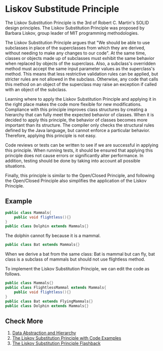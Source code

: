 # Liskov Substitude Principle

The Liskov Substitution Principle is the 3rd of Robert C. Martin's SOLID design principles. The Liskov Substitution Principle was proposed by Barbara Liskov, group leader of MIT programming methodologies.

The Liskov Substitution Principle argues that "We should be able to use subclasses in place of the superclasses from which they are derived, without needing to make any changes to our code". At the same time, classes or objects made up of subclasses must exhibit the same behavior when replaced by objects of the superclass. Also, a subclass's overridden method must accept the same input parameter values as the superclass's method. This means that less restrictive validation rules can be applied, but stricter rules are not allowed in the subclass. Otherwise, any code that calls this method on an object of the superclass may raise an exception if called with an object of the subclass.

Learning where to apply the Liskov Substitution  Principle and applying it in the right place makes the code more flexible for new modifications. Compliance with this principle improves class structures by creating a hierarchy that can fully meet the expected behavior of classes. When it is decided to apply this principle, the behavior of classes becomes more important than its structure. The compiler only checks the structural rules defined by the Java language, but cannot enforce a particular behavior. Therefore, applying this principle is not easy.

Code reviews or tests can be written to see if we are successful in applying this principle. When running tests, it should be ensured that applying this principle does not cause errors or significantly alter performance. In addition, testing should be done by taking into account all possible situations.

Finally, this principle is similar to the Open/Closed Principle, and following the Open/Closed Principle also simplifies the application of the Liskov Principle.

## Example

```java
public class Mammals{
    public void flightless(){}
}
public class Dolphin extends Mammals{}
```

The dolphin cannot fly because it is a mammal.

```java
public class Bat extends Mammals{}
```

When we derive a bat from the same class: Bat is mammal but can fly, bat class is a subclass of mammals but should not use flightless method.

To implement the Liskov Substitution Principle, we can edit the code as follows.

```java
public class Mammals{}
public class FlightlessMammal extends Mammals{
    public void flightless(){}
}
public class Bat extends FlyingMammals{}
public class Dolphin extends Mammals{}
```

## Check More

1. [Data Abstraction and Hierarchy](https://www.cs.tufts.edu/~nr/cs257/archive/barbara-liskov/data-abstraction-and-hierarchy.pdf)
2. [The Liskov Substitution Principle with Code Examples](https://stackify.com/solid-design-liskov-substitution-principle/)
3. [The Liskov Substitution Principle Flashback](http://bloomlab.blogspot.com/2016/12/liskov-substitution-principle-lsp.html)